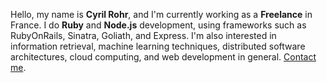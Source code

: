 Hello, my name is **Cyril Rohr**, and I'm currently working as a **Freelance**
in France. I do **Ruby** and **Node.js** development, using frameworks such as
RubyOnRails, Sinatra, Goliath, and Express. I'm also interested in information
retrieval, machine learning techniques, distributed software architectures,
cloud computing, and web development in general. <a href="/contact">Contact
me</a>.